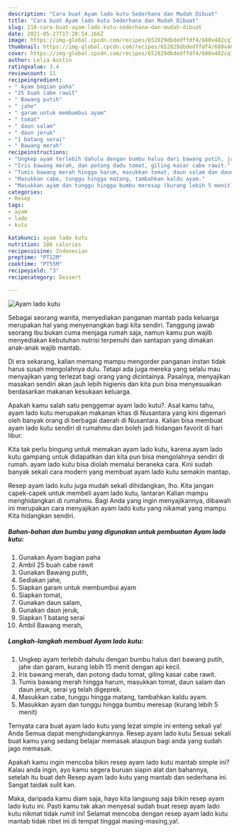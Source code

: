 ```yaml
---
description: "Cara buat Ayam lado kutu Sederhana dan Mudah Dibuat"
title: "Cara buat Ayam lado kutu Sederhana dan Mudah Dibuat"
slug: 218-cara-buat-ayam-lado-kutu-sederhana-dan-mudah-dibuat
date: 2021-05-27T17:20:54.166Z
image: https://img-global.cpcdn.com/recipes/652829dbdedffdf4/680x482cq70/ayam-lado-kutu-foto-resep-utama.jpg
thumbnail: https://img-global.cpcdn.com/recipes/652829dbdedffdf4/680x482cq70/ayam-lado-kutu-foto-resep-utama.jpg
cover: https://img-global.cpcdn.com/recipes/652829dbdedffdf4/680x482cq70/ayam-lado-kutu-foto-resep-utama.jpg
author: Lelia Austin
ratingvalue: 3.4
reviewcount: 11
recipeingredient:
- " Ayam bagian paha"
- "25 buah cabe rawit"
- " Bawang putih"
- " jahe"
- " garam untuk membumbui ayam"
- " tomat"
- " daun salam"
- " daun jeruk"
- "1 batang serai"
- " Bawang merah"
recipeinstructions:
- "Ungkep ayam terlebih dahulu dengan bumbu halus dari bawang putih, jahe dan garam, kurang lebih 15 menit dengan api kecil."
- "Iris bawang merah, dan potong dadu tomat, giling kasar cabe rawit."
- "Tumis bawang merah hingga harum, masukkan tomat, daun salam dan daun jeruk, serai yg telah digeprek."
- "Masukkan cabe, tunggu hingga matang, tambahkan kaldu ayam."
- "Masukkan ayam dan tunggu hingga bumbu meresap (kurang lebih 5 menit)"
categories:
- Resep
tags:
- ayam
- lado
- kutu

katakunci: ayam lado kutu 
nutrition: 186 calories
recipecuisine: Indonesian
preptime: "PT12M"
cooktime: "PT55M"
recipeyield: "3"
recipecategory: Dessert

---
```



![Ayam lado kutu](https://img-global.cpcdn.com/recipes/652829dbdedffdf4/680x482cq70/ayam-lado-kutu-foto-resep-utama.jpg)

Sebagai seorang wanita, menyediakan panganan mantab pada keluarga merupakan hal yang menyenangkan bagi kita sendiri. Tanggung jawab seorang ibu bukan cuma menjaga rumah saja, namun kamu pun wajib menyediakan kebutuhan nutrisi terpenuhi dan santapan yang dimakan anak-anak wajib mantab.

Di era  sekarang, kalian memang mampu mengorder panganan instan tidak harus susah mengolahnya dulu. Tetapi ada juga mereka yang selalu mau menyajikan yang terlezat bagi orang yang dicintainya. Pasalnya, menyajikan masakan sendiri akan jauh lebih higienis dan kita pun bisa menyesuaikan berdasarkan makanan kesukaan keluarga. 



Apakah kamu salah satu penggemar ayam lado kutu?. Asal kamu tahu, ayam lado kutu merupakan makanan khas di Nusantara yang kini digemari oleh banyak orang di berbagai daerah di Nusantara. Kalian bisa membuat ayam lado kutu sendiri di rumahmu dan boleh jadi hidangan favorit di hari libur.

Kita tak perlu bingung untuk memakan ayam lado kutu, karena ayam lado kutu gampang untuk didapatkan dan kita pun bisa mengolahnya sendiri di rumah. ayam lado kutu bisa diolah memalui beraneka cara. Kini sudah banyak sekali cara modern yang membuat ayam lado kutu semakin mantap.

Resep ayam lado kutu juga mudah sekali dihidangkan, lho. Kita jangan capek-capek untuk membeli ayam lado kutu, lantaran Kalian mampu menghidangkan di rumahmu. Bagi Anda yang ingin menyajikannya, dibawah ini merupakan cara menyajikan ayam lado kutu yang nikamat yang mampu Kita hidangkan sendiri.

<!--inarticleads1-->

##### Bahan-bahan dan bumbu yang digunakan untuk pembuatan Ayam lado kutu:

1. Gunakan  Ayam bagian paha
1. Ambil 25 buah cabe rawit
1. Gunakan  Bawang putih,
1. Sediakan  jahe,
1. Siapkan  garam untuk membumbui ayam
1. Siapkan  tomat,
1. Gunakan  daun salam,
1. Gunakan  daun jeruk,
1. Siapkan 1 batang serai
1. Ambil  Bawang merah,




<!--inarticleads2-->

##### Langkah-langkah membuat Ayam lado kutu:

1. Ungkep ayam terlebih dahulu dengan bumbu halus dari bawang putih, jahe dan garam, kurang lebih 15 menit dengan api kecil.
1. Iris bawang merah, dan potong dadu tomat, giling kasar cabe rawit.
1. Tumis bawang merah hingga harum, masukkan tomat, daun salam dan daun jeruk, serai yg telah digeprek.
1. Masukkan cabe, tunggu hingga matang, tambahkan kaldu ayam.
1. Masukkan ayam dan tunggu hingga bumbu meresap (kurang lebih 5 menit)




Ternyata cara buat ayam lado kutu yang lezat simple ini enteng sekali ya! Anda Semua dapat menghidangkannya. Resep ayam lado kutu Sesuai sekali buat kamu yang sedang belajar memasak ataupun bagi anda yang sudah jago memasak.

Apakah kamu ingin mencoba bikin resep ayam lado kutu mantab simple ini? Kalau anda ingin, ayo kamu segera buruan siapin alat dan bahannya, setelah itu buat deh Resep ayam lado kutu yang mantab dan sederhana ini. Sangat taidak sulit kan. 

Maka, daripada kamu diam saja, hayo kita langsung saja bikin resep ayam lado kutu ini. Pasti kamu tak akan menyesal sudah buat resep ayam lado kutu nikmat tidak rumit ini! Selamat mencoba dengan resep ayam lado kutu mantab tidak ribet ini di tempat tinggal masing-masing,ya!.


